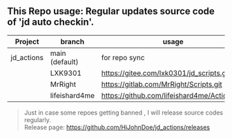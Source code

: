 ## This Repo usage: Regular updates source code of 'jd auto checkin'.
  
  

|    Project   | branch               |                 usage               |
| ------------ | -------------------------------------- | ---------------   |
|  jd_actions  | main   (default)     |              for repo sync           |
|              | LXK9301              |             https://gitee.com/lxk0301/jd_scripts.git           |
|              | MrRight              |             https://gitlab.com/MrRight/Scripts.git          |
|              | lifeishard4me        |             https://github.com/lifeishard4me/Actions.git          |

>Just in case some repoes getting banned , I will release source codes regularly.  
> Release page: https://github.com/HiJohnDoe/jd_actions/releases
